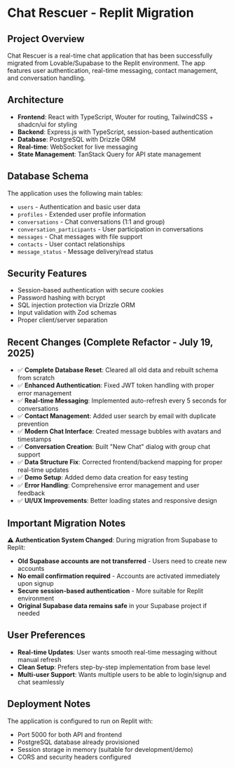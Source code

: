 # Chat Rescuer - Replit Migration

## Project Overview
Chat Rescuer is a real-time chat application that has been successfully migrated from Lovable/Supabase to the Replit environment. The app features user authentication, real-time messaging, contact management, and conversation handling.

## Architecture
- **Frontend**: React with TypeScript, Wouter for routing, TailwindCSS + shadcn/ui for styling
- **Backend**: Express.js with TypeScript, session-based authentication
- **Database**: PostgreSQL with Drizzle ORM
- **Real-time**: WebSocket for live messaging
- **State Management**: TanStack Query for API state management

## Database Schema
The application uses the following main tables:
- `users` - Authentication and basic user data
- `profiles` - Extended user profile information
- `conversations` - Chat conversations (1:1 and group)
- `conversation_participants` - User participation in conversations
- `messages` - Chat messages with file support
- `contacts` - User contact relationships
- `message_status` - Message delivery/read status

## Security Features
- Session-based authentication with secure cookies
- Password hashing with bcrypt
- SQL injection protection via Drizzle ORM
- Input validation with Zod schemas
- Proper client/server separation

## Recent Changes (Complete Refactor - July 19, 2025)
- ✅ **Complete Database Reset**: Cleared all old data and rebuilt schema from scratch
- ✅ **Enhanced Authentication**: Fixed JWT token handling with proper error management
- ✅ **Real-time Messaging**: Implemented auto-refresh every 5 seconds for conversations
- ✅ **Contact Management**: Added user search by email with duplicate prevention
- ✅ **Modern Chat Interface**: Created message bubbles with avatars and timestamps
- ✅ **Conversation Creation**: Built "New Chat" dialog with group chat support
- ✅ **Data Structure Fix**: Corrected frontend/backend mapping for proper real-time updates
- ✅ **Demo Setup**: Added demo data creation for easy testing
- ✅ **Error Handling**: Comprehensive error management and user feedback
- ✅ **UI/UX Improvements**: Better loading states and responsive design

## Important Migration Notes
⚠️ **Authentication System Changed**: During migration from Supabase to Replit:
- **Old Supabase accounts are not transferred** - Users need to create new accounts
- **No email confirmation required** - Accounts are activated immediately upon signup
- **Secure session-based authentication** - More suitable for Replit environment
- **Original Supabase data remains safe** in your Supabase project if needed

## User Preferences
- **Real-time Updates**: User wants smooth real-time messaging without manual refresh
- **Clean Setup**: Prefers step-by-step implementation from base level
- **Multi-user Support**: Wants multiple users to be able to login/signup and chat seamlessly

## Deployment Notes
The application is configured to run on Replit with:
- Port 5000 for both API and frontend
- PostgreSQL database already provisioned
- Session storage in memory (suitable for development/demo)
- CORS and security headers configured